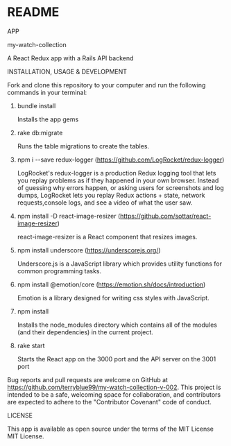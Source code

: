 # README

APP

my-watch-collection

A React Redux app with a Rails API backend

INSTALLATION, USAGE & DEVELOPMENT

Fork and clone this repository to your computer and run the following commands in your terminal:

1. bundle install

    Installs the app gems

2. rake db:migrate

    Runs the table migrations to create the tables.

3. npm i --save redux-logger  (https://github.com/LogRocket/redux-logger)

    LogRocket's redux-logger is a production Redux logging tool that lets you replay problems as if they happened in your own browser. Instead of guessing why errors happen, or asking users for screenshots and log dumps, LogRocket lets you replay Redux actions + state, network requests,console logs, and see a video of what the user saw.

4. npm install -D react-image-resizer  (https://github.com/sottar/react-image-resizer)

    react-image-resizer is a React component that resizes images.

5. npm install underscore  (https://underscorejs.org/)

    Underscore.js is a JavaScript library which provides utility functions for common programming tasks.

6. npm install @emotion/core (https://emotion.sh/docs/introduction)

    Emotion is a library designed for writing css styles with JavaScript.

7. npm install

    Installs the node_modules directory which contains all of the modules (and their dependencies) in the current project.

8. rake start

    Starts the React app on the 3000 port and the API server on the 3001 port

Bug reports and pull requests are welcome on GitHub at https://github.com/terryblue99/my-watch-collection-v-002. This project is intended to be a safe, welcoming space for collaboration, and contributors are expected to adhere to the "Contributor Covenant" code of conduct.

LICENSE

This app is available as open source under the terms of the MIT License MIT License.
